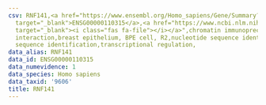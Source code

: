 ```yaml
---
csv: RNF141,<a href="https://www.ensembl.org/Homo_sapiens/Gene/Summary?db=core;g=ENSG00000110315"
  target="_blank">ENSG00000110315</a>,<a href="https://www.ncbi.nlm.nih.gov/pubmed/22863008"
  target="_blank"><i class="fas fa-file"></i></a>",chromatin immunoprecipitation assay,direct
  interaction,breast epithelium, BPE cell, R2,nucleotide sequence identification,nucleotide
  sequence identification,transcriptional regulation,
data_alias: RNF141
data_id: ENSG00000110315
data_numevidence: 1
data_species: Homo sapiens
data_taxid: '9606'
title: RNF141
---
```

